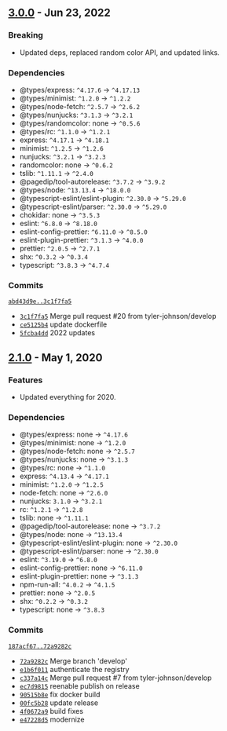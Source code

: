 ## [3.0.0](https://github.com/tyler-johnson/tylerjohnson.me/tree/release/2/) - Jun 23, 2022

### Breaking
- Updated deps, replaced random color API, and updated links.

### Dependencies
- @types/express: `^4.17.6` → `^4.17.13`
- @types/minimist: `^1.2.0` → `^1.2.2`
- @types/node-fetch: `^2.5.7` → `^2.6.2`
- @types/nunjucks: `^3.1.3` → `^3.2.1`
- @types/randomcolor: none → `^0.5.6`
- @types/rc: `^1.1.0` → `^1.2.1`
- express: `^4.17.1` → `^4.18.1`
- minimist: `^1.2.5` → `^1.2.6`
- nunjucks: `^3.2.1` → `^3.2.3`
- randomcolor: none → `^0.6.2`
- tslib: `^1.11.1` → `^2.4.0`
- @pagedip/tool-autorelease: `^3.7.2` → `^3.9.2`
- @types/node: `^13.13.4` → `^18.0.0`
- @typescript-eslint/eslint-plugin: `^2.30.0` → `^5.29.0`
- @typescript-eslint/parser: `^2.30.0` → `^5.29.0`
- chokidar: none → `^3.5.3`
- eslint: `^6.8.0` → `^8.18.0`
- eslint-config-prettier: `^6.11.0` → `^8.5.0`
- eslint-plugin-prettier: `^3.1.3` → `^4.0.0`
- prettier: `^2.0.5` → `^2.7.1`
- shx: `^0.3.2` → `^0.3.4`
- typescript: `^3.8.3` → `^4.7.4`

### Commits
[`abd43d9e..3c1f7fa5`](https://github.com/tyler-johnson/tylerjohnson.me/compare/abd43d9e744581c54985f41039a51d5e392cf4f4..3c1f7fa5f2e970c77022d8278ffa3c195bc4e49c)
- [`3c1f7fa5`](https://github.com/tyler-johnson/tylerjohnson.me/commit/3c1f7fa5f2e970c77022d8278ffa3c195bc4e49c) Merge pull request #20 from tyler-johnson/develop
- [`ce5125b4`](https://github.com/tyler-johnson/tylerjohnson.me/commit/ce5125b4e7bdc3e888e70b5a9fe7dc360a396200) update dockerfile
- [`5fcba4dd`](https://github.com/tyler-johnson/tylerjohnson.me/commit/5fcba4dd4d5570c4fc083a108ee8fd21aa65108e) 2022 updates


## [2.1.0](https://github.com/tyler-johnson/tylerjohnson.me/tree/release/1/) - May 1, 2020

### Features
- Updated everything for 2020.

### Dependencies
- @types/express: none → `^4.17.6`
- @types/minimist: none → `^1.2.0`
- @types/node-fetch: none → `^2.5.7`
- @types/nunjucks: none → `^3.1.3`
- @types/rc: none → `^1.1.0`
- express: `^4.13.4` → `^4.17.1`
- minimist: `^1.2.0` → `^1.2.5`
- node-fetch: none → `^2.6.0`
- nunjucks: `3.1.0` → `^3.2.1`
- rc: `^1.2.1` → `^1.2.8`
- tslib: none → `^1.11.1`
- @pagedip/tool-autorelease: none → `^3.7.2`
- @types/node: none → `^13.13.4`
- @typescript-eslint/eslint-plugin: none → `^2.30.0`
- @typescript-eslint/parser: none → `^2.30.0`
- eslint: `^3.19.0` → `^6.8.0`
- eslint-config-prettier: none → `^6.11.0`
- eslint-plugin-prettier: none → `^3.1.3`
- npm-run-all: `^4.0.2` → `^4.1.5`
- prettier: none → `^2.0.5`
- shx: `^0.2.2` → `^0.3.2`
- typescript: none → `^3.8.3`

### Commits
[`187acf67..72a9282c`](https://github.com/tyler-johnson/tylerjohnson.me/compare/187acf67bce09d08372ed4e04816a8a1c4f41d22..72a9282cd1ce656f51c136a903dd987569762f2f)
- [`72a9282c`](https://github.com/tyler-johnson/tylerjohnson.me/commit/72a9282cd1ce656f51c136a903dd987569762f2f) Merge branch 'develop'
- [`e1b6f011`](https://github.com/tyler-johnson/tylerjohnson.me/commit/e1b6f011cfbe70dddf58aa5ddac67c41e87887cc) authenticate the registry
- [`c337a14c`](https://github.com/tyler-johnson/tylerjohnson.me/commit/c337a14c2fd3087617fdfac1155c7e25785212d3) Merge pull request #7 from tyler-johnson/develop
- [`ec7d9815`](https://github.com/tyler-johnson/tylerjohnson.me/commit/ec7d9815aa0c3840e049533d3bd7bbf2cc460844) reenable publish on release
- [`90515b8e`](https://github.com/tyler-johnson/tylerjohnson.me/commit/90515b8e42bd1755f974859eb3142b7880c3bce3) fix docker build
- [`00fc5b28`](https://github.com/tyler-johnson/tylerjohnson.me/commit/00fc5b28cdf4c0dcc0ac9429acd72f989569ea55) update release
- [`4f0672a9`](https://github.com/tyler-johnson/tylerjohnson.me/commit/4f0672a91f7ebca3a56150b3e7f2dc8fddae9205) build fixes
- [`e47228d5`](https://github.com/tyler-johnson/tylerjohnson.me/commit/e47228d538b45ea89be7b5b4383bc3c709b3032a) modernize


